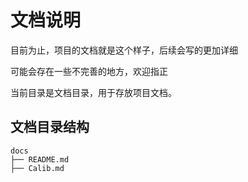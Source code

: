 # 文档说明

目前为止，项目的文档就是这个样子，后续会写的更加详细

可能会存在一些不完善的地方，欢迎指正

当前目录是文档目录，用于存放项目文档。

## 文档目录结构

```
docs
├── README.md
├── Calib.md

```

